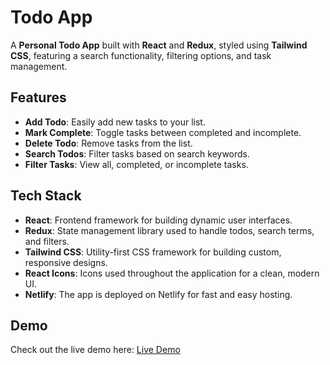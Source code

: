 
# Todo App

A **Personal Todo App** built with **React** and **Redux**, styled using **Tailwind CSS**, featuring a search functionality, filtering options, and task management.

## Features

- **Add Todo**: Easily add new tasks to your list.
- **Mark Complete**: Toggle tasks between completed and incomplete.
- **Delete Todo**: Remove tasks from the list.
- **Search Todos**: Filter tasks based on search keywords.
- **Filter Tasks**: View all, completed, or incomplete tasks.

## Tech Stack

- **React**: Frontend framework for building dynamic user interfaces.
- **Redux**: State management library used to handle todos, search terms, and filters.
- **Tailwind CSS**: Utility-first CSS framework for building custom, responsive designs.
- **React Icons**: Icons used throughout the application for a clean, modern UI.
- **Netlify**: The app is deployed on Netlify for fast and easy hosting.

## Demo

Check out the live demo here: <a href="https://personalltodoapp.netlify.app/" target="_blank">Live Demo</a>



